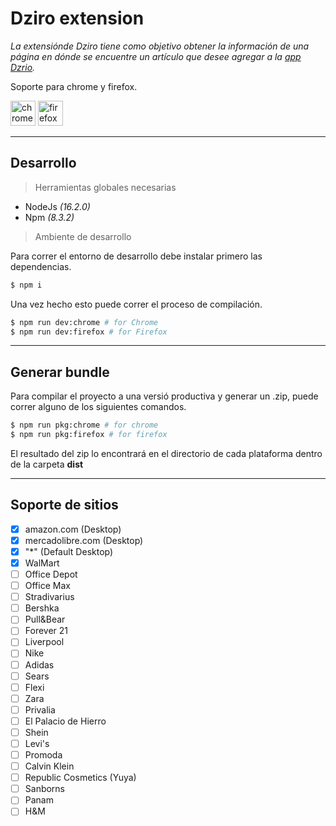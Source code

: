  # Dziro  extension

*La extensiónde Dziro tiene como objetivo obtener la información de una página en dónde se encuentre un artículo que desee agregar a la [app Dzrio](https://dziro.vercel.app).*

Soporte para chrome y firefox.

<img src="https://duckduckgo.com/i/f57f75b5.png" alt="chrome" style="width: 40px" > 
<img src="https://upload.wikimedia.org/wikipedia/commons/thumb/a/a0/Firefox_logo%2C_2019.svg/115px-Firefox_logo%2C_2019.svg.png"  alt="firefox" style="width: 40px"  />


---

## Desarrollo
> Herramientas globales necesarias
- NodeJs *(16.2.0)*
- Npm *(8.3.2)*

> Ambiente de desarrollo  

Para correr el entorno de desarrollo debe instalar primero las dependencias.

```bash
$ npm i
```
Una vez hecho esto puede correr el proceso de compilación.

```bash
$ npm run dev:chrome # for Chrome
$ npm run dev:firefox # for Firefox
```

--- 
## Generar bundle
Para compilar el proyecto a una versió productiva y generar un .zip, puede correr alguno de los siguientes comandos.

```bash
$ npm run pkg:chrome # for chrome
$ npm run pkg:firefox # for firefox
```

El resultado del zip lo encontrará en el directorio de cada plataforma dentro de la carpeta **dist**

---
## Soporte de sitios

- [X] amazon.com (Desktop)
- [X] mercadolibre.com (Desktop)
- [X] "*" (Default Desktop)
- [X] WalMart
- [ ] Office Depot
- [ ] Office Max
- [ ] Stradivarius
- [ ] Bershka
- [ ] Pull&Bear
- [ ] Forever 21
- [ ] Liverpool
- [ ] Nike
- [ ] Adidas
- [ ] Sears
- [ ] Flexi
- [ ] Zara
- [ ] Privalia
- [ ] El Palacio de Hierro
- [ ] Shein
- [ ] Levi's
- [ ] Promoda
- [ ] Calvin Klein
- [ ] Republic Cosmetics (Yuya)
- [ ] Sanborns
- [ ] Panam
- [ ] H&M